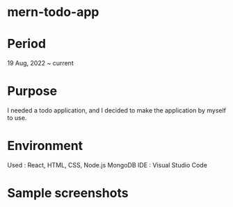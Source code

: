 # mern-todo-app

# Period

19 Aug, 2022 ~ current

# Purpose

I needed a todo application, and I decided to make the application by myself to use.

# Environment

Used : React, HTML, CSS, Node.js MongoDB
IDE : Visual Studio Code

# Sample screenshots
